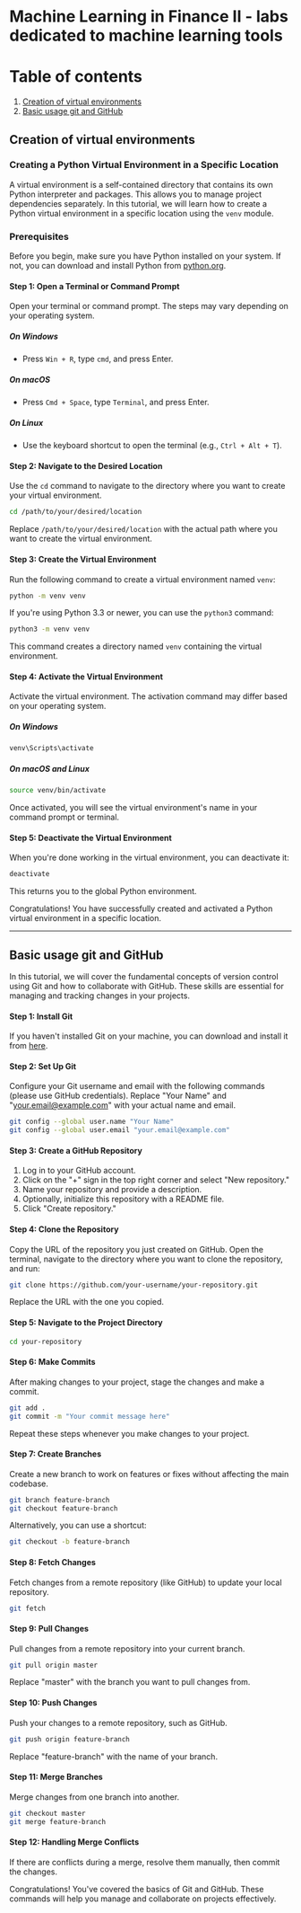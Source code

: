 # Machine Learning in Finance II - labs dedicated to machine learning tools

# Table of contents
1. [Creation of virtual environments](#venv)
2. [Basic usage git and GitHub](#git)

## Creation of virtual environments <a name="venv"></a>
### Creating a Python Virtual Environment in a Specific Location

A virtual environment is a self-contained directory that contains its own Python interpreter and packages. This allows you to manage project dependencies separately. In this tutorial, we will learn how to create a Python virtual environment in a specific location using the `venv` module.

### Prerequisites

Before you begin, make sure you have Python installed on your system. If not, you can download and install Python from [python.org](https://www.python.org/downloads/).

#### Step 1: Open a Terminal or Command Prompt

Open your terminal or command prompt. The steps may vary depending on your operating system.

##### On Windows

- Press `Win + R`, type `cmd`, and press Enter.

##### On macOS

- Press `Cmd + Space`, type `Terminal`, and press Enter.

##### On Linux

- Use the keyboard shortcut to open the terminal (e.g., `Ctrl + Alt + T`).

#### Step 2: Navigate to the Desired Location

Use the `cd` command to navigate to the directory where you want to create your virtual environment.

```bash
cd /path/to/your/desired/location
```

Replace `/path/to/your/desired/location` with the actual path where you want to create the virtual environment.

#### Step 3: Create the Virtual Environment

Run the following command to create a virtual environment named `venv`:

```bash
python -m venv venv
```

If you're using Python 3.3 or newer, you can use the `python3` command:

```bash
python3 -m venv venv
```

This command creates a directory named `venv` containing the virtual environment.

#### Step 4: Activate the Virtual Environment

Activate the virtual environment. The activation command may differ based on your operating system.

##### On Windows

```bash
venv\Scripts\activate
```

##### On macOS and Linux

```bash
source venv/bin/activate
```

Once activated, you will see the virtual environment's name in your command prompt or terminal.

#### Step 5: Deactivate the Virtual Environment

When you're done working in the virtual environment, you can deactivate it:

```bash
deactivate
```

This returns you to the global Python environment.

Congratulations! You have successfully created and activated a Python virtual environment in a specific location.

--------------------------------------------------------
## Basic usage git and GitHub <a name="git"></a>

In this tutorial, we will cover the fundamental concepts of version control using Git and how to collaborate with GitHub. These skills are essential for managing and tracking changes in your projects.

#### Step 1: Install Git

If you haven't installed Git on your machine, you can download and install it from [here](https://git-scm.com/).

#### Step 2: Set Up Git

Configure your Git username and email with the following commands (please use GitHub credentials). Replace "Your Name" and "your.email@example.com" with your actual name and email.

```bash
git config --global user.name "Your Name"
git config --global user.email "your.email@example.com"
```

#### Step 3: Create a GitHub Repository

1. Log in to your GitHub account.
2. Click on the "+" sign in the top right corner and select "New repository."
3. Name your repository and provide a description.
4. Optionally, initialize this repository with a README file.
5. Click "Create repository."

#### Step 4: Clone the Repository

Copy the URL of the repository you just created on GitHub. Open the terminal, navigate to the directory where you want to clone the repository, and run:

```bash
git clone https://github.com/your-username/your-repository.git
```

Replace the URL with the one you copied.

#### Step 5: Navigate to the Project Directory

```bash
cd your-repository
```

#### Step 6: Make Commits

After making changes to your project, stage the changes and make a commit.

```bash
git add .
git commit -m "Your commit message here"
```

Repeat these steps whenever you make changes to your project.

#### Step 7: Create Branches

Create a new branch to work on features or fixes without affecting the main codebase.

```bash
git branch feature-branch
git checkout feature-branch
```

Alternatively, you can use a shortcut:

```bash
git checkout -b feature-branch
```

#### Step 8: Fetch Changes

Fetch changes from a remote repository (like GitHub) to update your local repository.

```bash
git fetch
```

#### Step 9: Pull Changes

Pull changes from a remote repository into your current branch.

```bash
git pull origin master
```

Replace "master" with the branch you want to pull changes from.

#### Step 10: Push Changes

Push your changes to a remote repository, such as GitHub.

```bash
git push origin feature-branch
```

Replace "feature-branch" with the name of your branch.

#### Step 11: Merge Branches

Merge changes from one branch into another.

```bash
git checkout master
git merge feature-branch
```

#### Step 12: Handling Merge Conflicts

If there are conflicts during a merge, resolve them manually, then commit the changes.

Congratulations! You've covered the basics of Git and GitHub. These commands will help you manage and collaborate on projects effectively.
